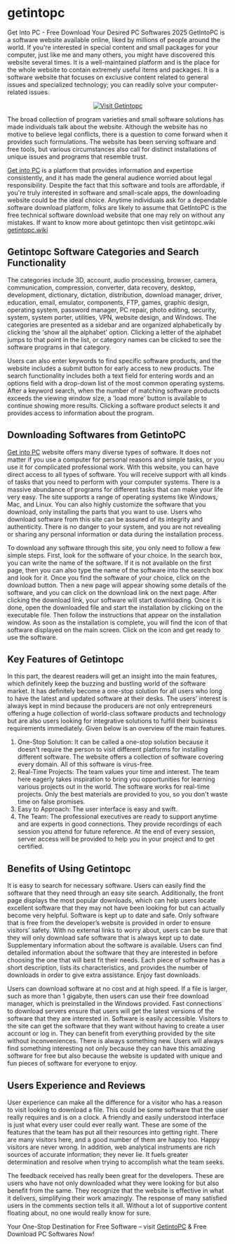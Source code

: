# getintopc
Get Into PC - Free Download Your Desired PC Softwares 2025
GetIntoPC is a software website available online, liked by millions of people around the world. If you're interested in special content and small packages for your computer, just like me and many others, you might have discovered this website several times. It is a well-maintained platform and is the place for the whole website to contain extremely useful items and packages. It is a software website that focuses on exclusive content related to general issues and specialized technology; you can readily solve your computer-related issues. 

<p align="center">
  <a href="https://getintopc.cyou">
    <img src="https://img.shields.io/badge/Visit Getintopc-Getintopc-blue?style=for-the-badge" alt="Visit Getintopc">
  </a>
</p>

The broad collection of program varieties and small software solutions has made individuals talk about the website. Although the website has no motive to believe legal conflicts, there is a question to come forward when it provides such formulations. The website has been serving software and free tools, but various circumstances also call for distinct installations of unique issues and programs that resemble trust.

[Get into PC](https://gettintopc.net) is a platform that provides information and expertise consistently, and it has made the general audience worried about legal responsibility. Despite the fact that this software and tools are affordable, if you're truly interested in software and small-scale apps, the downloading website could be the ideal choice. Anytime individuals ask for a dependable software download platform, folks are likely to assume that GetIntoPC is the free technical software download website that one may rely on without any mistakes. If want to know more about getintopc then visit getintopc.wiki [getintopc.wiki](https://getintopc.wiki)

## Getintopc Software Categories and Search Functionality
The categories include 3D, account, audio processing, browser, camera, communication, compression, converter, data recovery, desktop, development, dictionary, dictation, distribution, download manager, driver, education, email, emulator, components, FTP, games, graphic design, operating system, password manager, PC repair, photo editing, security, system, system porter, utilities, VPN, website design, and Windows. The categories are presented as a sidebar and are organized alphabetically by clicking the 'show all the alphabet' option. Clicking a letter of the alphabet jumps to that point in the list, or category names can be clicked to see the software programs in that category.

Users can also enter keywords to find specific software products, and the website includes a submit button for early access to new products. The search functionality includes both a text field for entering words and an options field with a drop-down list of the most common operating systems. After a keyword search, when the number of matching software products exceeds the viewing window size, a 'load more' button is available to continue showing more results. Clicking a software product selects it and provides access to information about the program.

## Downloading Softwares from GetintoPC
[Get into PC](https://get-into-pc.netlify.app/) website offers many diverse types of software. It does not matter if you use a computer for personal reasons and simple tasks, or you use it for complicated professional work. With this website, you can have direct access to all types of software. You will receive support with all kinds of tasks that you need to perform with your computer systems. There is a massive abundance of programs for different tasks that can make your life very easy. The site supports a range of operating systems like Windows, Mac, and Linux. You can also highly customize the software that you download, only installing the parts that you want to use. Users who download software from this site can be assured of its integrity and authenticity. There is no danger to your system, and you are not revealing or sharing any personal information or data during the installation process.

To download any software through this site, you only need to follow a few simple steps. First, look for the software of your choice. In the search box, you can write the name of the software. If it is not available on the first page, then you can also type the name of the software into the search box and look for it. Once you find the software of your choice, click on the download button. Then a new page will appear showing some details of the software, and you can click on the download link on the next page. After clicking the download link, your software will start downloading. Once it is done, open the downloaded file and start the installation by clicking on the executable file. Then follow the instructions that appear on the installation window. As soon as the installation is complete, you will find the icon of that software displayed on the main screen. Click on the icon and get ready to use the software.

## Key Features of Getintopc
In this part, the dearest readers will get an insight into the main features, which definitely keep the buzzing and bustling world of the software market. It has definitely become a one-stop solution for all users who long to have the latest and updated software at their desks. The users' interest is always kept in mind because the producers are not only entrepreneurs offering a huge collection of world-class software products and technology but are also users looking for integrative solutions to fulfill their business requirements immediately. Given below is an overview of the main features.

1. One-Stop Solution: It can be called a one-stop solution because it doesn't require the person to visit different platforms for installing different software. The website offers a collection of software covering every domain. All of this software is virus-free.
2. Real-Time Projects: The team values your time and interest. The team here eagerly takes inspiration to bring you opportunities for learning various projects out in the world. The software works for real-time projects. Only the best materials are provided to you, so you don't waste time on false promises.
3. Easy to Approach: The user interface is easy and swift.
4. The Team: The professional executives are ready to support anytime and are experts in good connections. They provide recordings of each session you attend for future reference. At the end of every session, server access will be provided to help you in your project and to get certified.

## Benefits of Using Getintopc

It is easy to search for necessary software. Users can easily find the software that they need through an easy site search. Additionally, the front page displays the most popular downloads, which can help users locate excellent software that they may not have been looking for but can actually become very helpful. Software is kept up to date and safe. Only software that is free from the developer’s website is provided in order to ensure visitors’ safety. With no external links to worry about, users can be sure that they will only download safe software that is always kept up to date. Supplementary information about the software is available. Users can find detailed information about the software that they are interested in before choosing the one that will best fit their needs. Each piece of software has a short description, lists its characteristics, and provides the number of downloads in order to give extra assistance.
Enjoy fast downloads.

Users can download software at no cost and at high speed. If a file is larger, such as more than 1 gigabyte, then users can use their free download manager, which is preinstalled in the Windows provided. Fast connections to download servers ensure that users will get the latest versions of the software that they are interested in. Software is easily accessible. Visitors to the site can get the software that they want without having to create a user account or log in. They can benefit from everything provided by the site without inconveniences. There is always something new. Users will always find something interesting not only because they can have this amazing software for free but also because the website is updated with unique and fun pieces of software for everyone to enjoy.

## Users Experience and Reviews

User experience can make all the difference for a visitor who has a reason to visit looking to download a file. This could be some software that the user really requires and is on a clock. A friendly and easily understood interface is just what every user could ever really want. These are some of the features that the team has put all their resources into getting right. There are many visitors here, and a good number of them are happy too. Happy visitors are never wrong. In addition, web analytical instruments are rich sources of accurate information; they never lie. It fuels greater determination and resolve when trying to accomplish what the team seeks.

The feedback received has really been great for the developers. These are users who have not only downloaded what they were looking for but also benefit from the same. They recognize that the website is effective in what it delivers, simplifying their work amazingly. The response of many satisfied users in the comments section tells it all. Without a lot of supportive content floating about, no one would really know for sure.

Your One-Stop Destination for Free Software – visit [GetintoPC](https://getintopc.wiki) & Free Download PC Softwares Now!
